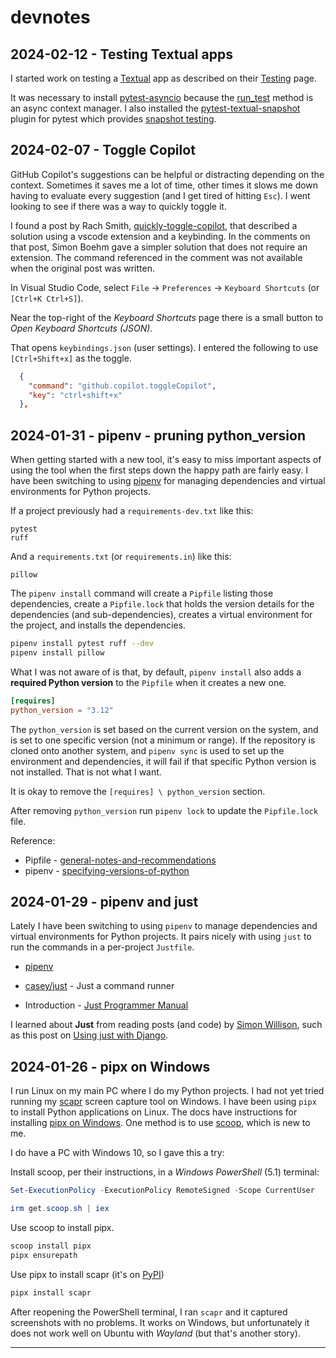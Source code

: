 # devnotes

## 2024-02-12 - Testing Textual apps

I started work on testing a [Textual](doc/python-textual.md) app as described on their [Testing](https://textual.textualize.io/guide/testing/) page.

It was necessary to install [pytest-asyncio](https://pypi.org/project/pytest-asyncio/) because the [run_test](https://textual.textualize.io/api/app/#textual.app.App.run_test) method is an async context manager. I also installed the [pytest-textual-snapshot](https://pypi.org/project/pytest-textual-snapshot/) plugin for pytest which provides [snapshot testing](https://textual.textualize.io/guide/testing/#snapshot-testing).


## 2024-02-07 - Toggle Copilot

GitHub Copilot's suggestions can be helpful or distracting depending on the context. Sometimes it saves me a lot of time, other times it slows me down having to evaluate every suggestion (and I get tired of hitting `Esc`). I went looking to see if there was a way to quickly toggle it.

I found a post by Rach Smith, [quickly-toggle-copilot](https://rachsmith.com/quickly-toggle-copilot/), that described a solution using a vscode extension and a keybinding. In the comments on that post, Simon Boehm gave a simpler solution that does not require an extension. The command referenced in the comment was not available when the original post was written.

In Visual Studio Code, select `File` -> `Preferences` -> `Keyboard Shortcuts` (or `[Ctrl+K Ctrl+S]`).

Near the top-right of the *Keyboard Shortcuts* page there is a small button to *Open Keyboard Shortcuts (JSON)*.

That opens `keybindings.json` (user settings). I entered the following to use `[Ctrl+Shift+x]` as the toggle.

```json
  {
    "command": "github.copilot.toggleCopilot",
    "key": "ctrl+shift+x"
  },
```

## 2024-01-31 - pipenv - pruning python_version

When getting started with a new tool, it's easy to miss important aspects of using the tool when the first steps down the happy path are fairly easy. I have been switching to using [pipenv](https://github.com/pypa/pipenv) for managing dependencies and virtual environments for Python projects.

If a project previously had a `requirements-dev.txt` like this:

```
pytest
ruff
```

And a `requirements.txt` (or `requirements.in`) like this:

```
pillow
```

The `pipenv install` command will create a `Pipfile` listing those dependencies, create a `Pipfile.lock` that holds the version details for the dependencies (and sub-dependencies), creates a virtual environment for the project, and installs the dependencies.

```bash
pipenv install pytest ruff --dev
pipenv install pillow
```

What I was not aware of is that, by default, `pipenv install` also adds a **required Python version** to the `Pipfile` when it creates a new one.

```toml
[requires]
python_version = "3.12"
```

The `python_version` is set based on the current version on the system, and is set to one specific version (not a minimum or range). If the repository is cloned onto another system, and `pipenv sync` is used to set up the environment and dependencies, it will fail if that specific Python version is not installed. That is not what I want.

It is okay to remove the `[requires] \ python_version` section.

After removing `python_version` run `pipenv lock` to update the `Pipfile.lock` file.

Reference:

- Pipfile - [general-notes-and-recommendations](https://pipenv.pypa.io/en/latest/pipfile.html#general-notes-and-recommendations)
- pipenv - [specifying-versions-of-python](https://pipenv.pypa.io/en/latest/specifiers.html?highlight=python_version#specifying-versions-of-python)

## 2024-01-29 - pipenv and just

Lately I have been switching to using `pipenv` to manage dependencies and virtual environments for Python projects. It pairs nicely with using `just` to run the commands in a per-project `Justfile`.

- [pipenv](https://pypi.org/project/pipenv/)

- [casey/just](https://github.com/casey/just) - Just a command runner

- Introduction - [Just Programmer Manual](https://just.systems/man/en/chapter_1.html)

I learned about **Just** from reading posts (and code) by [Simon Willison](https://github.com/simonw), such as this post on [Using just with Django](https://til.simonwillison.net/django/just-with-django).


## 2024-01-26 - pipx on Windows

I run Linux on my main PC where I do my Python projects. I had not yet tried running my [scapr](https://github.com/wmelvin/scapr) screen capture tool on Windows. I have been using `pipx` to install Python applications on Linux. The docs have instructions for installing [pipx on Windows](https://github.com/pypa/pipx#on-windows). One method is to use [scoop](https://scoop.sh/), which is new to me. 

I do have a PC with Windows 10, so I gave this a try:

Install scoop, per their instructions, in a *Windows PowerShell* (5.1) terminal:

```powershell
Set-ExecutionPolicy -ExecutionPolicy RemoteSigned -Scope CurrentUser

irm get.scoop.sh | iex
```

Use scoop to install pipx.

```powershell
scoop install pipx
pipx ensurepath
```

Use pipx to install scapr (it's on [PyPI](https://pypi.org/project/scapr/))

```powershell
pipx install scapr
```

After reopening the PowerShell terminal, I ran `scapr` and it captured screenshots with no problems. It works on Windows, but unfortunately it does not work well on Ubuntu with *Wayland* (but that's another story).

---
